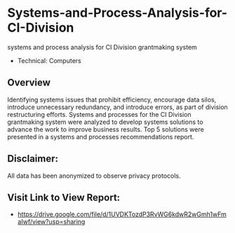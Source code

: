 # Systems-and-Process-Analysis-for-CI-Division
systems and process analysis for CI Division grantmaking system
- Technical: Computers

## Overview
Identifying systems issues that prohibit efficiency, encourage data silos, introduce unnecessary redundancy, and introduce errors, as part of division restructuring efforts. Systems and processes for the CI Division grantmaking system were analyzed to develop systems solutions to advance the work to improve business results. Top 5 solutions were presented in a systems and processes recommendations report.

## Disclaimer:
All data has been anonymized to observe privacy protocols.

## Visit Link to View Report:

- https://drive.google.com/file/d/1UVDKTozdP3RvWG6kdwR2wGmh1wFmaIwf/view?usp=sharing
